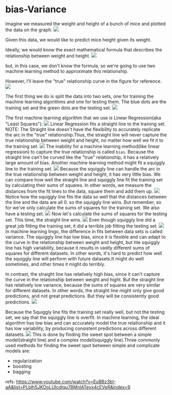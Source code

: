 # bias-Variance

Imagine we measured the weight and height of a bunch of mice and plotted the data on the graph.
![](./alg_bias-Variance/1.png)

Given this data, we would like to predict mice height given its weight.

Ideally, we would know the exact mathematical formula that describes the relationship between weight and height.
![](./alg_bias-Variance/2.png)

but, in this case, we don't know the formula, so we're going to use two machine learning method to approximate this relationship.

However, I'll leave the "true" relationship curve in the figure for reference.
![](./alg_bias-Variance/3.png)

The first thing we do is split the data into two sets, one for training the machine learning algorithms and one for testing them. The blue dots are the training set and the green dots are the testing set.
![](./alg_bias-Variance/4.png)


The first machine learning algorithm that we use is Linear Regression(aka "Least Squares"):
![](./alg_bias-Variance/5.png)
Linear Regression fits a straight line to the training set.
NOTE: The Straight line doesn't have the flexibility to accurately replicate the arc in the "true" relationship.Thus, the straight line will never capture the true relationship between weight and height, no matter how well we fit it to the training set.
![](./alg_bias-Variance/6.gif)
The inability for a machine learning method(like linear regression) to capture the true relationship is called `bias`. Because the straight line can't be curved like the "true" relationship, it has a relatively large amount of bias.
Another machine learning method might fit a squiggly line to the training set.
![](./alg_bias-Variance/7.png)
Because the squiggly line can handle the arc in the true relationship between weight and height, it has very little bias.
We can compare how well the straight line and squiggly line fit the training set by calculating their sums of squares. In other words, we measure the distances from the fit lines to the data, square them and add them up.
![](./alg_bias-Variance/8.png)
Notice how the squiggly line fits the data so well that the distances between the line and the data are all 0. so the squiggly line wins.
But remember, so for we've only calculate the sums of squares for the training set. We also have a testing set.
![](./alg_bias-Variance/9.png)
Now let's calculate the sums of squares for the testing set. This time, the straight line wins.
![](./alg_bias-Variance/10.png)
Even though squiggly line did a great job fitting the training set, it did a terrible job fitting the testing set.
![](./alg_bias-Variance/11.png)
In machine learning lingo, the difference in fits between data sets is called variance. The squiggly line has low bias, since it is flexible and can adapt to the curve in the relationship between weight and height, but hte squiggly line has high variability, because it results in vastly different sums of squares for different datasets. In other words, it's hard to predict how well the squiggly line will perform with future datasets.It might do well sometimes, and other times it might do terribly.

In contrast, the straight line has relatively high bias, since it can't capture the curve in the relationship between weight and hight. But the straight line has relatively low variance, because the sums of squares are very similar for different datasets. In other words, the straight line might only give good predictions, and not great predictions. But they will be consistently good predictions.
![](./alg_bias-Variance/12.png)

Because the Squiggly line fits the training set really well, but not the testing set, we say that the squiggly line is overfit. In machine learning, the ideal algorithm has low bias and can accurately model the true relationship and it has low variability, by producing consistent predictions across different datasets.
![](./alg_bias-Variance/13.png)
This is done by finding the sweet spot between a simple model(straight line) and a complex model(squiggly line).Three commonly used methods for finding the sweet spot between simple and complicate models are:

- regularization
- boosting
- bagging





refs:
https://www.youtube.com/watch?v=EuBBz3bI-aA&list=PLblh5JKOoLUIcdlgu78MnlATeyx4cEVeR&index=9